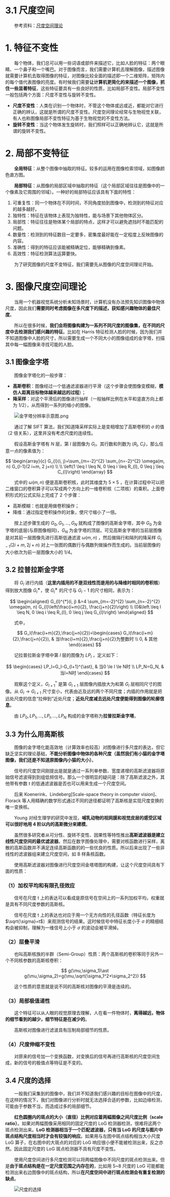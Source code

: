 # 3.1 尺度空间

　　参考资料：[尺度空间理论](https://www.cnblogs.com/ronny/p/3886013.html)

# 1. 特征不变性

　　每个物体，我们总可以用一些词语或部件来描述它，比如人脸的特征：两个眼睛、一个鼻子和一个嘴巴。对于图像而言，我们需要计算机去理解图像，描述图像就需要计算机去取得图像的特征，对图像比较全面的描述即一个二维矩阵，矩阵内的每个值代表图像的亮度。有时候我们需要**让计算机更简化的来描述一个图像，抓住一些显著特征**，这些特征要具有一些良好的性质，比如局部不变性。局部不变性一般包括两个方面：尺度不变性与旋转不变性。

* **尺度不变性**：人类在识别一个物体时，不管这个物体或远或近，都能对它进行正确的辨认，这就是所谓的尺度不变性。尺度空间理论经常与生物视觉关联，有人也称图像局部不变性特征为基于生物视觉的不变性方法。
* **旋转不变性**：当这个物体发生旋转时，我们照样可以正确地辨认它，这就是所谓的旋转不变性。

# 2. 局部不变特征

　　**全局特征**：从整个图像中抽取的特征。较多的运用在图像检索领域，如图像颜色直方图。

　　**局部特征**：从图像的局部区域中抽取的特征（这个局部区域往往是图像中的一个像素及它周围的邻域）。一种好的局部特征应该具有下面的特性：

1. 可重复性：同一个物体在不同时间，不同角度拍到图像中，检测到的特征对应的越多越好。
2. 独特性：特征在该物体上表现为独特性，能与场景下其他物体区分。
3. 局部性：特征往往是物体某个局部的特点，这样才可以避免遮挡时不能匹配的问题。
4. 数量性：检测到的特征数目一定要多，密集度最好能在一定程度上反映图像的内容。
5. 准确性：得到的特征应该能被精确定位，能够精确到像素。
6. 高效性：特征检测算法运算要快。

　　为了研究图像的尺度不变特征，我们需要先从图像的尺度空间理论开始。

# 3. 图像尺度空间理论

　　当用一个机器视觉系统分析未知场景时，计算机没有办法预先知识图像中物体尺度，因此我们**需要同时考虑图像在多尺度下的描述，获知感兴趣物体的最佳尺度**。

　　所以在很多时候，**我们会将图像构建为一系列不同尺度的图像集，在不同的尺度中去检测我们感兴趣的特征**。比如在 Harris 特征检测人脸的时候，因为我们并不知道图像中人脸的尺寸，所以需要生成一个不同大小的图像组成的金字塔，扫描其中每一幅图像来寻找可能的人脸。

## 3.1 图像金字塔

　　图像金字塔化的一般步骤：

* **高斯卷积**：图像经过一个低通滤波器进行平滑（这个步骤会使图像变模糊，**模仿人距离目标物体越来越远的过程**）；
* **降采样**：对这个平滑后的图像进行抽样（一般抽样比例在水平和竖直方向上都为 1/2），从而得到一系列的缩小的图像。

　　![金字塔分辨率示意图.png](assets/金字塔分辨率示意图-20211025231454-ttq2t8f.png "金字塔分辨率示意图")

　　通过了解 SIFT 算法，我们知道降采样实际上是变相增加了高斯卷积的 $\sigma$ 的值（2 倍关系），这里并没有考虑尺度的连续性。

　　假设高斯金字塔有 $N$ 层，第 $l$ 层图像为 $G_l$，其行数和列数为 $(R_l,\ C_l)$，那么任意一点的像素值为：

$$
\begin{array}{c}
G_{l}(i, j)=\sum_{m=-2}^{2} \sum_{n=-2}^{2} \omega(m, n) G_{l-1}(2 i+m, 2 j+n) \\
\\
\left(1 \leq l \leq N, 0 \leq i \leq R_{l}, 0 \leq j \leq C_{l}\right)
\end{array}
$$

　　式中的 $\omega (m, n)$ 便是高斯卷积核，此时其维度为 $5 \times 5$ ，在计算过程中可以把二维窗口的卷积算子可以写成两个方向上的一维卷积核（二项核）的乘积。上面卷积形式的公式实际上完成了 2 个步骤：

* 高斯模糊：也就是用做卷积操作；
* 降维：通过指定卷积操作的对象，使尺寸缩小了一倍。

　　按上述步骤生成的 $G_0,G_1,…,G_N$ 就构成了图像的高斯金字塔，其中 $G_0$ 为金字塔的底层(与原图像相同)，$G_N$ 为金字塔的顶层。可见高斯金字塔的当前层图像是对其前一层图像先进行高斯低通滤波 $\omega (m, n)$ ，然后做隔行和隔列的降采样  $G_{l-1} (2i+m, 2j+n)$ 对上一张图的偶数行与偶数列做操作而生成的。当前层图像的大小依次为前一层图像大小的 1/4。

## 3.2 拉普拉斯金字塔

　　将 $G_l$ 进行内插（**这里内插用的不是双线性而是用的与降维时相同的卷积核**）得到放大图像 $G_l^∗$，使 $G_l^∗$ 的尺寸与 $G_l−1$ 的尺寸相同，表示为：

$$
\begin{aligned}
G_{l}^{*}(i, j) &=4 \sum_{m=-2}^{2} \sum_{n=-2}^{2} \omega(m, n) G_{l}\left(\frac{i+m}{2}, \frac{j+n}{2}\right) \\
(0&\left.\leq l \leq N, 0 \leq i \leq R_{l}, 0 \leq j \leq G_{l}\right)
\end{aligned}
$$

　　式中，

$$
G_l(\frac{i+m}{2},\frac{j+n}{2})=\begin{cases} 
G_l(\frac{i+m}{2},\frac{j+n}{2}), & 当\frac{i+m}{2},\frac{j+n}{2}为整数时 
\\ 
0, & 其他 
\end{cases}
$$

　　记拉普拉斯金字塔中第 $l$ 层的图像为 $LP_l$ ，定义如下：

$$
\begin{cases} 
LP_l=G_l-G_{l+1}^{\ast}, & 当0 \le l \le N时 \\ 
LP_N=G_N, & 当l=N时 
\end{cases}
$$

　　观察这个定义，$G_{l+1}^{\ast}$ 是第 $G_{l+1}$ 层图像内插放大为和第 $G_l$ 层相同尺寸的图像。从 $G_l \rightarrow G_{l+1}$ 尺寸变小，代表由近及远的两个不同尺度；内插的作用就是把远处尺度的信息“拉伸到”近处尺度；**近处尺度减去远处尺度便能得到图像的轮廓信息**。

　　由 $LP_0,LP_1, \dots,LP_l,\dots,LP_N$ 构成的金字塔称为**拉普拉斯金字塔**。

## 3.3 为什么用高斯核

　　图像的金字塔化能高效地（计算效率也较高）对图像进行多尺度的表达，但它缺乏坚实的理论基础，**不能分析图像中物体的各种尺度（虽然我们有小猫的金字塔图像，我们还是不知道原图像内小猫的大小）**。

　　信号的尺度空间刚提出是就是通过一系列单参数、宽度递增的高斯滤波器将原始信号滤波得到到组低频信号。那么一个很明显的疑问是：除了高斯滤波之外，其他带有参数 t 的低通滤波器是否也可以用来生成一个尺度空间。

　　后来 Koenerink、Lindeberg[Scale-space theory in computer vision]、Florack 等人用精确的数学形式通过不同的途径都证明了高斯核是实现尺度变换的唯一变换核。

　　Young 对经生理学的研究中发现，**哺乳动物的视网膜和视觉皮层的感受区域可以很好地用 4 阶以内的高斯微分来建模**。

　　虽然很多研究者从可分性、旋转不变性、因果性等特性推出**高斯滤波器是建立线性尺度空间的最优滤波器**。然后在数字图像处理中，需要对核函数进行采样，离散的高斯函数并不满足连续高斯函数的的一些优良的性质。所以后来出现了一些非线性的滤波器组来建立尺度空间，如 B 样条核函数。

　　使用高斯滤波器对图像进行尺度空间金塔塔图的构建，让这个尺度空间具有下面的性质：

### （1）加权平均和有限孔径效应

　　信号在尺度 t 上的表达可以看成是原信号在空间上的一系列加权平均，权重就是具有不同尺度参数的高斯核。

　　信号在尺度 t 上的表达也对应于用一个无方向性的孔径函数（特征长度为 $\sqrt{\sigma}=t$）来观测信号的结果。这时候信号中特征长度小于 $\sigma$ 的精细结构会被抑制，理解为一维信号上小于 $\sigma$ 的波动会被平滑掉。

### （2）层叠平滑

　　也叫高斯核族的半群（Semi-Group）性质：两个高斯核的卷积等同于另外一个不同核参数的高斯核卷积：

$$
g(\mu,\sigma_1)\ast g(\mu,\sigma_2)=g(\mu,\sqrt{\sigma_1^2+\sigma_2^2})
$$

　　这个性质的意思就是说不同的高斯核对图像的平滑是连续的。

### （3）局部极值递性

　　这个特征可以从人眼的视觉原理去理解，人在看一件物体时，**离得越远，物体的细节看到的越少，细节特征是在减少的**。

　　高斯核对图像进行滤波具有压制局部细节的性质。

### （4）尺度伸缩不变性

　　对原来的信号加一个变换函数，对变换后的信号再进行高斯核的尺度空间生成，新的信号的极值点等特征是不变的。

## 3.4 尺度的选择

　　一般我们采集到的图像中，我们并不知道我们感兴趣的目标在图像中的尺度，在这样的情况下，我们对图像进行分析时就无法选择合适的参数，比如边缘检测，可能由于参数不当，而造成过多的局部细节。

　　**红色圆圈内的斑点的大小（直径）比例对应着两幅图像之间尺度比例（scale ratio）**。如果对两幅图像采用相同的固定尺度的 LoG 检测器检测，很难将这两个斑点检测出来。**LoG 检测器相当于一个匹配滤波器，只有当 LoG 的尺度与图片中斑点结构尺度相当时才会有较强的响应**。如果用与左图中斑点结构相当大小尺度 LoG 算子，在右图中的大斑点的对应的 LoG 响应很小便不能被检测出来，反之亦然。因此固定尺度的 LoG 斑点检测器不具有尺度不变性。

　　使用尺度空间进行多尺度检测可以将两幅图像中不同尺度的斑点检测出来。但是**由于斑点结构是在一定尺度范围之内存在的**，比如用 5~8 尺度的 LoG 可能都能检测出来右边图像中的斑点结构，所以**在尺度空间中进行斑点检测会有重复检测的缺点**。

　　![尺度的选择](assets/image-20211026113951-wtmp5sk.png "尺度的选择")

　　
